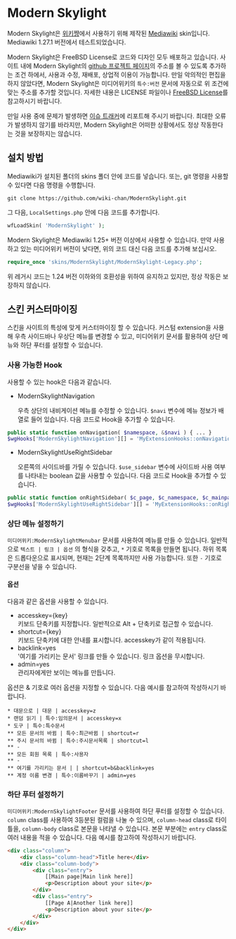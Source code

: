 # Modern Skylight
Modern Skylight은 [위키쨩](http://wiki-chan.net)에서 사용하기 위해 제작된 [Mediawiki](http://mediawiki.org/) skin입니다. Mediawiki 1.27.1 버전에서 테스트되었습니다.

Modern Skylight은 FreeBSD License로 코드와 디자인 모두 배포하고 있습니다. 사이트 내에 Modern Skylight의 [github 프로젝트 페이지](http://wiki-chan.github.io/ModernSkylight/)의 주소를 볼 수 있도록 추가하는 조건 하에서, 사용과 수정, 재배포, 상업적 이용이 가능합니다. 만일 악의적인 편집을 하지 않았다면, Modern Skylight은 미디어위키의 `특수:버전` 문서에 자동으로 위 조건에 맞는 주소를 추가할 것입니다. 자세한 내용은 LICENSE 파일이나 [FreeBSD License](http://www.freebsd.org/copyright/freebsd-doc-license.html)를 참고하시기 바랍니다.

만일 사용 중에 문제가 발생하면 [이슈 트래커](https://github.com/wiki-chan/ModernSkylight/issues)에 리포트해 주시기 바랍니다. 최대한 오류가 발생하지 않기를 바라지만, Modern Skylight은 어떠한 상황에서도 정상 작동한다는 것을 보장하지는 않습니다.

## 설치 방법
Mediawiki가 설치된 폴더의 skins 폴더 안에 코드를 넣습니다. 또는, git 명령을 사용할 수 있다면 다음 명령을 수행합니다.

```
git clone https://github.com/wiki-chan/ModernSkylight.git
```

그 다음, `LocalSettings.php` 안에 다음 코드를 추가합니다.

```php
wfLoadSkin( 'ModernSkylight' );
```

Modern Skylight은 Mediawiki 1.25+ 버전 이상에서 사용할 수 있습니다. 만약 사용하고 있는 미디어위키 버전이 낮다면, 위의 코드 대신 다음 코드를 추가해 보십시오.

```php
require_once 'skins/ModernSkylight/ModernSkylight-Legacy.php';
```

위 레거시 코드는 1.24 버전 이하와의 호환성을 위하여 유지하고 있지만, 정상 작동은 보장하지 않습니다.

## 스킨 커스터마이징
스킨을 사이트의 특성에 맞게 커스터마이징 할 수 있습니다. 커스텀 extension을 사용해 우측 사이드바나 우상단 메뉴를 변경할 수 있고, 미디어위키 문서를 활용하여 상단 메뉴와 하단 푸터를 설정할 수 있습니다.

### 사용 가능한 Hook
사용할 수 있는 hook은 다음과 같습니다.
* ModernSkylightNavigation

  우측 상단의 내비게이션 메뉴를 수정할 수 있습니다. `$navi` 변수에 메뉴 정보가 배열로 들어 있습니다. 다음 코드로 Hook을 추가할 수 있습니다.
```php
public static function onNavigation( $namespace, &$navi ) { ... }
$wgHooks['ModernSkylightNavigation'][] = 'MyExtensionHooks::onNavigation';
```

* ModernSkylightUseRightSidebar

  오른쪽의 사이드바를 가릴 수 있습니다. `$use_sidebar` 변수에 사이드바 사용 여부를 나타내는 boolean 값을 사용할 수 있습니다. 다음 코드로 Hook을 추가할 수 있습니다.
```php
public static function onRightSidebar( $c_page, $c_namespace, $c_mainpage, &$use_sidebar ) { ... }
$wgHooks['ModernSkylightUseRightSidebar'][] = 'MyExtensionHooks::onRightSidebar';
```

### 상단 메뉴 설정하기
`미디어위키:ModernSkylightMenubar` 문서를 사용하여 메뉴를 만들 수 있습니다. 일반적으로 `텍스트 | 링크 | 옵션` 의 형식을 갖추고, `*` 기호로 목록을 만들면 됩니다. 하위 목록은 드롭다운으로 표시되며, 현재는 2단계 목록까지만 사용 가능합니다. 또한 `-` 기호로 구분선을 넣을 수 있습니다.

#### 옵션
다음과 같은 옵션을 사용할 수 있습니다.
* accesskey={key}<br>
  키보드 단축키를 지정합니다. 일반적으로 Alt + 단축키로 접근할 수 있습니다.
* shortcut={key}<br>
  키보드 단축키에 대한 안내를 표시합니다. accesskey가 같이 적용됩니다.
* backlink=yes<br>
  '여기를 가리키는 문서' 링크를 만들 수 있습니다. 링크 옵션을 무시합니다.
* admin=yes<br>
  관리자에게만 보이는 메뉴를 만듭니다.

옵션은 & 기호로 여러 옵션을 지정할 수 있습니다.
다음 예시를 참고하여 작성하시기 바랍니다.
```
* 대문으로 | 대문 | accesskey=z
* 랜덤 읽기 | 특수:임의문서 | accesskey=x
* 도구 | 특수:특수문서
** 모든 문서의 바뀜 | 특수:최근바뀜 | shortcut=r
** 주시 문서의 바뀜 | 특수:주시문서목록 | shortcut=l
** -
** 모든 회원 목록 | 특수:사용자
** -
** 여기를 가리키는 문서 | | shortcut=b&backlink=yes
** 계정 이름 변경 | 특수:이름바꾸기 | admin=yes
```

### 하단 푸터 설정하기
`미디어위키:ModernSkylightFooter` 문서를 사용하여 하단 푸터를 설정할 수 있습니다.  `column` class를 사용하여 3등분된 컬럼을 나눌 수 있으며, `column-head` class로 타이틀을, `column-body` class로 본문을 나타낼 수 있습니다. 본문 부분에는 `entry` class로 여러 내용을 적을 수 있습니다. 다음 예시를 참고하여 작성하시기 바랍니다.
```html
<div class="column">
	<div class="column-head">Title here</div>
	<div class="column-body">
		<div class="entry">
			[[Main page|Main link here]]
			<p>Description about your site</p>
		</div>
		<div class="entry">
			[[Page A|Another link here]]
			<p>Description about your site</p>
		</div>
	</div>
</div>
```
